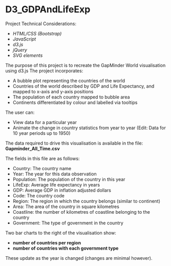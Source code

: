 # D3_GDPAndLifeExp

Project Technical Considerations:
* *HTML/CSS (Bootstrap)*
* *JavaScript*
* *d3.js*
* *jQuery*
* *SVG elements* 

The purpose of this project is to recreate the GapMinder World visualisation	using	d3.js
The project incorporates:
* A	bubble plot representing the countries of the world
* Countries of the world described by GDP and Life Expectancy, and mapped	to x-axis and y-axis positions
* The	population of each country mapped to bubble area
* Continents differentiated by colour and labelled via tooltips

The user can:
* View data	for a particular year
* Animate	the	change in	country	statistics from	year to	year (Edit: Data for 10 year periods up to 1950)

The	data required to drive this visualisation is available in the file:	
**Gapminder_All_Time.csv**

The	fields in	this file are	as follows:
* Country:	The	country	name
* Year:	The	year	for	this	data	observation
* Population:	The	population	of	the	country	in	this	year	
* LifeExp:	Average	life	expectancy	in	years
* GDP:	Average	GDP	in	inflation	adjusted	dollars
* Code:	The	country	code
* Region:	The	region	in	which	the	country	belongs	(similar	to	continent)
* Area:	The	area	of	the	country	in	square	kilometres
* Coastline:	the	number	of	kilometres	of	coastline	belonging	to	the	country
* Government:	The	type	of	government	in	the	country

Two	bar charts to the right of the visualisation show:
* **number of countries	per	region** 
* **number	of countries with each government	 type**

These	update as	the year is changed (changes are minimal however).

